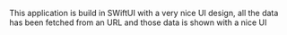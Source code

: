 This application is build in SWiftUI with a very nice UI design, all the data has been fetched from an URL and those data is shown with a nice UI
